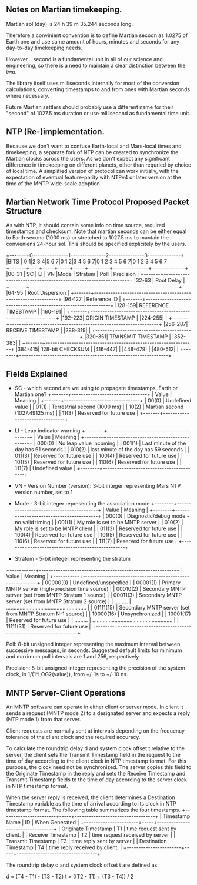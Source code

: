 ## Notes on Martian timekeeping.
Martian sol (day) is 24 h 39 m 35.244 seconds long.

Therefore a convinient convention is to define Martian secodn as 1.0275 of Earth one and use 
same amount of hours, minutes and seconds for any day-to-day timekeeping needs.

However... second is a fundamental unit in all of our science and engineering, so there is a 
need to maintain a clear distinction between the two.

The library itself uses milliseconds internally for most of the conversion calculations,
converting timestamps to and from ones with Martian seconds where necessary.

Future Martian settlers should probably use a different name for their "second" of 1027.5 ms
duration or use millisecond as fundamental time unit.


## NTP (Re-)implementation.
Because we don't want to confuse Earth-local and Mars-local times and timekeeping, a 
separate fork of NTP can be created to synchronize the Martian clocks across the users. As
we don't expect any significant difference in timekeeping on different planets, other than
requried by choice of local time. A simplified version of protocol can work initially, with
the expectation of eventual feature-parity with NTPv4 or later version at the time of the
MNTP wide-scale adoption.

## Martian Network Time Protocol Proposed Packet Structure

As with NTP, it should contain some info on time source, required timestamps and checksum.
Note that martian seconds can be either equal to Earth second (1000 ms) or stretched to
1027.5 ms to mantain the convieniens 24-hour sol. This should be specified explicitely by
the users.

+-------+0---------------1---------------2---------------3--------------+
|BITS   | 0 1|2 3 4|5 6 7|0 1 2|3 4 5 6 7|0 1 2 3 4 5 6 7|0 1 2 3 4 5 6 7  
+-------+----+-----+-----+-----+---------+---------------+--------------+
|00-31  | SC | LI  | VN  |Mode | Stratum |     Poll      |   Precision  |
+-------+---------------------------------------------------------------+
|32-63  | 					Root Delay                                  |
+-------+---------------------------------------------------------------+
|64-95  |                   Root Dispersion                             |
+-------+---------------------------------------------------------------+
|96-127 |  					Reference ID                                |
+-------+---------------------------------------------------------------+
|128-159|			        REFERENCE TIMESTAMP                         |
|160-191|                                                               |
+-------+---------------------------------------------------------------+
|192-223|			        ORIGIN TIMESTAMP                            |
|224-255|                                                               |
+-------+---------------------------------------------------------------+
|256-287|			        RECEIVE TIMESTAMP                           |
|288-319|                                                               |
+-------+---------------------------------------------------------------+
|320-351|			        TRANSMIT TIMESTAMP                          |
|352-383|                                                               |
+-------+---------------------------------------------------------------+
|384-415| 					128-bit CHECKSUM                            |
|416-447|                                                               |
|448-479|                                                               |
|480-512|                                                               |
+-------+---------------------------------------------------------------+

## Fields Explained

* SC - which second are we using to propagate timestamps, Earth or Martian one?
+-------+--------------------------------+
| Value | 	Meaning                      |
+-------+--------------------------------+
| 00(0) | Undefined value                |
| 01(1) | Terrestrial second (1000 ms)   |
| 10(2) | Martian second (1027.49125 ms) |
| 11(3) | Reserved for future use        |
+-------+--------------------------------+

* LI - Leap indicator warning
+--------+-----------------------------------------+
| Value  | 	Meaning                                |
+--------+-----------------------------------------+
| 000(0) | No leap value incoming                  |
| 001(1) | Last minute of the day has 61 seconds   |
| 010(2) | last minute of the day has 59 seconds   |
| 011(3) | Reserved for future use                 |
| 100(4) | Reserved for future use                 |
| 101(5) | Reserved for future use                 |
| 110(6) | Reserved for future use                 |
| 111(7) | Undefined value                         |
+--------+-----------------------------------------+

* VN - Version Number (version): 3-bit integer representing Mars NTP version number, set to 1

* Mode - 3-bit integer representing the association mode
+--------+-----------------------------------------+
| Value  | 	Meaning                                |
+--------+-----------------------------------------+
| 000(0) | Diagnostic/debug mode - no valid timing |
| 001(1) | My role is set to be MNTP server        |
| 010(2) | My role is set to be MNTP client        |
| 011(3) | Reserved for future use  			   |
| 100(4) | Reserved for future use                 |
| 101(5) | Reserved for future use                 |
| 110(6) | Reserved for future use                 |
| 111(7) | Reserved for future use                 |
+--------+-----------------------------------------+

* Stratum - 5-bit integer representing the stratum

+-----------+----------------------------------------------------------+
|   Value   | 	 Meaning                                               |
+-----------+----------------------------------------------------------+
| 00000(0)  | Undefined/unspecified                                    |
| 00001(1)  | Primary MNTP server (high-precision time source)         |
| 00010(2)  | Secondary MNTP server (set from MNTP Stratum 1 source)   |
| 00011(3)  | Secondary MNTP server (set from MNTP Stratum 2 source)   |
| ......... | ......................................................   |
| 01111(15) | Secondary MNTP server (set from MNTP Stratum N-1 source) |
| 10000(16) | Unsynchronized                                           |
| 10001(17) | Reserved for future use                                  |
| ......... | ......................................................   |
| 11111(31) | Reserved for future use                                  |
+--------+-------------------------------------------------------------+

Poll: 8-bit unsigned integer representing the maximum interval between
successive messages, in seconds.  Suggested default limits for
minimum and maximum poll intervals are 1 and 256, respectively.

Precision: 8-bit unsigned integer representing the precision of the
system clock, in 1/(1^LOG2(value)), from +/-1s to +/-10 ns.


## MNTP Server-Client Operations

An MNTP software can operate in either client or server mode. In 
client it sends a request (MNTP mode 2) to a designated server 
and expects a reply (NTP mode 1) from that server.  

Client requests are normally sent at intervals depending on the
frequency tolerance of the client clock and the required accuracy.
  
To calculate the roundtrip delay d and system clock offset t relative
to the server, the client sets the Transmit Timestamp field in the
request to the time of day according to the client clock in NTP
timestamp format.  For this purpose, the clock need not be
synchronized.  The server copies this field to the Originate 
Timestamp in the reply and sets the Receive Timestamp and Transmit
Timestamp fields to the time of day according to the server clock in
NTP timestamp format.

When the server reply is received, the client determines a 
Destination Timestamp variable as the time of arrival according to
its clock in NTP timestamp format.  The following table summarizes 
the four timestamps.
+-----------------------+-----+----------------------------------+
| Timestamp Name        |  ID |  When Generated                  |
+-----------------------+-----+----------------------------------+
| Originate Timestamp   |  T1 |  time request sent by client.    |
| Receive Timestamp     |  T2 |  time request received by server |
| Transmit Timestamp    |  T3 |  time reply sent by server       |
| Destination Timestamp |  T4 |  time reply received by client.  |
+-----------------------+-----+----------------------------------+

The roundtrip delay d and system clock offset t are defined as:

d = (T4 - T1) - (T3 - T2)     t = ((T2 - T1) + (T3 - T4)) / 2